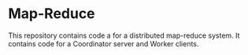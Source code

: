 # Map-Reduce 

This repository contains code a for a distributed map-reduce system. It contains code for
a Coordinator server and Worker clients. 
